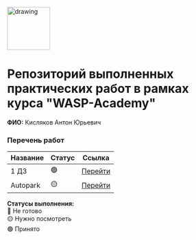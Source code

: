 <a href="https://wasp-academy.com"><img src="https://wasp-academy.com/Resources/wasp-logo.png" alt="drawing" width="100"/></a>

# Репозиторий выполненных практических работ в рамках курса "WASP-Academy"
**ФИО:** Кисляков Антон Юрьевич
 
### Перечень работ

Название          | Статус | Ссылка
------------------|--------|--------
1 ДЗ              |   🟢   | <a href="https://github.com/kylukov/wasp_homework/tree/main/1%20homework">Перейти</a>
Autopark          |   🟡   | <a href="https://github.com/kylukov/wasp_homework/tree/main/2%20homework">Перейти</a>


**Статусы выполнения:** <br>
🔴 Не готово <br>
🟡 Нужно посмотреть <br>
🟢 Принято <br>
